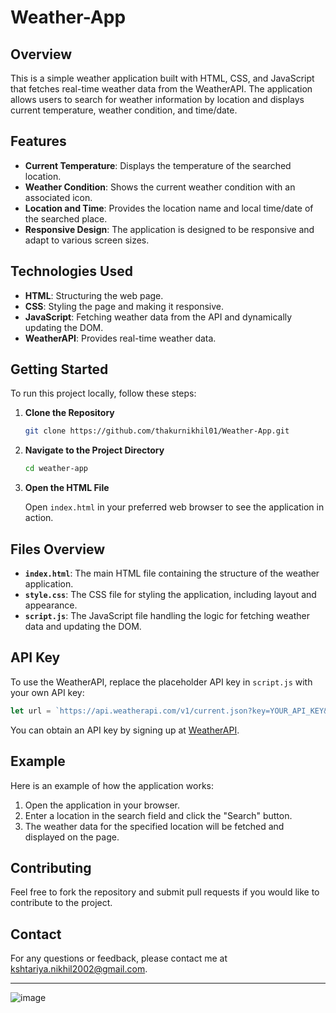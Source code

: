 # Weather-App

## Overview

This is a simple weather application built with HTML, CSS, and JavaScript that fetches real-time weather data from the WeatherAPI. The application allows users to search for weather information by location and displays current temperature, weather condition, and time/date.

## Features

- **Current Temperature**: Displays the temperature of the searched location.
- **Weather Condition**: Shows the current weather condition with an associated icon.
- **Location and Time**: Provides the location name and local time/date of the searched place.
- **Responsive Design**: The application is designed to be responsive and adapt to various screen sizes.

## Technologies Used

- **HTML**: Structuring the web page.
- **CSS**: Styling the page and making it responsive.
- **JavaScript**: Fetching weather data from the API and dynamically updating the DOM.
- **WeatherAPI**: Provides real-time weather data.

## Getting Started

To run this project locally, follow these steps:

1. **Clone the Repository**

   ```bash
   git clone https://github.com/thakurnikhil01/Weather-App.git
   ```

2. **Navigate to the Project Directory**

   ```bash
   cd weather-app
   ```

3. **Open the HTML File**

   Open `index.html` in your preferred web browser to see the application in action.

## Files Overview

- **`index.html`**: The main HTML file containing the structure of the weather application.
- **`style.css`**: The CSS file for styling the application, including layout and appearance.
- **`script.js`**: The JavaScript file handling the logic for fetching weather data and updating the DOM.

## API Key

To use the WeatherAPI, replace the placeholder API key in `script.js` with your own API key:

```javascript
let url = `https://api.weatherapi.com/v1/current.json?key=YOUR_API_KEY&q=${e}&aqi=no`
```

You can obtain an API key by signing up at [WeatherAPI](https://www.weatherapi.com/).

## Example

Here is an example of how the application works:

1. Open the application in your browser.
2. Enter a location in the search field and click the "Search" button.
3. The weather data for the specified location will be fetched and displayed on the page.

## Contributing

Feel free to fork the repository and submit pull requests if you would like to contribute to the project.

## Contact

For any questions or feedback, please contact me at kshtariya.nikhil2002@gmail.com.

---

![image](https://github.com/user-attachments/assets/6339daf6-3208-48c4-adc8-9c33253db547)

